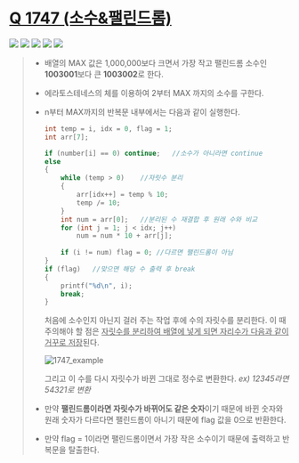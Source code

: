 # [Q 1747 (소수&팰린드롬)](https://www.acmicpc.net/problem/1747)

<img src="https://img.shields.io/badge/Level-Gold 5-yellow"> <img src="https://img.shields.io/badge/Memory-5036%20KB-blue"> <img src="https://img.shields.io/badge/Time-12%20ms-brightgreen"> <img src="https://img.shields.io/badge/Length-698%20B-red"> <img src="https://img.shields.io/badge/Language-C-blueviolet">



> - 배열의 MAX 값은 1,000,000보다 크면서 가장 작고 팰린드롬 소수인 **1003001**보다 큰 **1003002**로 한다.
>
> - 에라토스테네스의 체를 이용하여 2부터 MAX 까지의 소수를 구한다.
>
> - n부터 MAX까지의 반복문 내부에서는 다음과 같이 실행한다.
>
>   ```c
>   int temp = i, idx = 0, flag = 1;
>   int arr[7];
>   
>   if (number[i] == 0) continue;	//소수가 아니라면 continue
>   else
>   {
>   	while (temp > 0)	//자릿수 분리
>   	{
>   		arr[idx++] = temp % 10;
>   		temp /= 10;
>   	}
>   	int num = arr[0];	//분리된 수 재결합 후 원래 수와 비교
>   	for (int j = 1; j < idx; j++)
>   		num = num * 10 + arr[j];
>   		
>   	if (i != num) flag = 0;	//다르면 팰린드롬이 아님
>   }
>   if (flag)	//맞으면 해당 수 출력 후 break
>   {
>   	printf("%d\n", i);
>   	break;
>   }
>   ```
>
>   처음에 소수인지 아닌지 걸러 주는 작업 후에 수의 자릿수를 분리한다. 이 때 주의해야 할 점은 <u>자릿수를 분리하여 배열에 넣게 되면 자리수가 다음과 같이 거꾸로 저장</u>된다.
>
>   ![1747_example](https://user-images.githubusercontent.com/93855602/143047065-dcdf2b94-90bc-450b-92b1-12a0f9bd0e9a.png)
>
>   그리고 이 수를 다시 자릿수가 바뀐 그대로 정수로 변환한다. *ex) 12345라면 54321로 변환*
>
> - 만약 **팰린드롬이라면 자릿수가 바뀌어도 같은 숫자**이기 때문에 바뀐 숫자와 원래 숫자가 다르다면 팰린드롬이 아니기 때문에 flag 값을 0으로 반환한다.
>
> - 만약 flag = 1이라면 팰린드롬이면서 가장 작은 소수이기 때문에 출력하고 반복문을 탈출한다.
